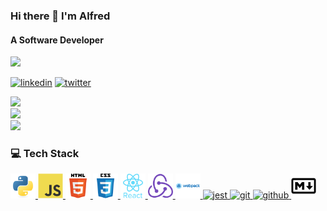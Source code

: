 ### Hi there 👋 I'm Alfred
#### A Software Developer
[![](https://visitcount.itsvg.in/api?id=badger-99&label=Profile%20Views&color=1&icon=5&pretty=true)](https://visitcount.itsvg.in)

<!--
**badger-99/badger-99** is a ✨ _special_ ✨ repository because its `README.md` (this file) appears on your GitHub profile.

Here are some ideas to get you started:

- 🔭 I’m currently working on ...
- 🌱 I’m currently learning ...
- 👯 I’m looking to collaborate on ...
- 🤔 I’m looking for help with ...
- 💬 Ask me about ...
- 📫 How to reach me: ...
- 😄 Pronouns: ...
- ⚡ Fun fact: ...
-->
[<img src='https://cdn.jsdelivr.net/npm/simple-icons@3.0.1/icons/linkedin.svg' alt='linkedin' height='40'>](https://www.linkedin.com/in/https://www.linkedin.com/in/alfredm-7b41a0270/)  [<img src='https://upload.wikimedia.org/wikipedia/commons/c/ce/X_logo_2023.svg' alt='twitter' height='40' >](https://twitter.com/https://twitter.com/AlfredMkg)  

![](https://github-readme-stats.vercel.app/api?username=badger-99&bg_color=000000&title_color=1600FF&text_color=ffffff&hide_border=false&include_all_commits=false&count_private=true)<br/>
![](https://github-readme-streak-stats.herokuapp.com/?user=badger-99&theme=transparent&background=000000&stroke=ffffff&fire=1600ff&ring=1600FF&currStreakNum=ffffff&sideNums=ffffff&currStreakLabel=ffffff&sideLabels=ffffff&dates=ffffff&hide_border=false)<br/>
![](https://github-readme-stats.vercel.app/api/top-langs/?username=badger-99&&bg_color=000000&title_color=1600ff&text_color=ffffff&hide_border=false&include_all_commits=false&count_private=true&layout=compact) 


### 💻 Tech Stack
<p align="left"> 
  <a href="https://www.python.org" target="_blank" rel="noreferrer"> <img src="https://raw.githubusercontent.com/devicons/devicon/master/icons/python/python-original.svg" alt="python" width="40" height="40"/> </a>
  <a href="https://developer.mozilla.org/en-US/docs/Web/JavaScript" target="_blank" rel="noreferrer"> <img src="https://raw.githubusercontent.com/devicons/devicon/master/icons/javascript/javascript-original.svg" alt="javascript" width="40" height="40"/> </a>
  <a href="https://www.w3.org/html/" target="_blank" rel="noreferrer"> <img src="https://raw.githubusercontent.com/devicons/devicon/master/icons/html5/html5-original-wordmark.svg" alt="html5" width="40" height="40"/> </a>
  <a href="https://www.w3schools.com/css/" target="_blank" rel="noreferrer"> <img src="https://raw.githubusercontent.com/devicons/devicon/master/icons/css3/css3-original-wordmark.svg" alt="css3" width="40" height="40"/> </a>
  <a href="https://reactjs.org/" target="_blank" rel="noreferrer"> <img src="https://raw.githubusercontent.com/devicons/devicon/master/icons/react/react-original-wordmark.svg" alt="react" width="40" height="40"/> </a>
  <a href="https://redux.js.org" target="_blank" rel="noreferrer"> <img src="https://raw.githubusercontent.com/devicons/devicon/master/icons/redux/redux-original.svg" alt="redux" width="40" height="40"/> </a>
  <a href="https://webpack.js.org" target="_blank" rel="noreferrer"> <img src="https://raw.githubusercontent.com/devicons/devicon/d00d0969292a6569d45b06d3f350f463a0107b0d/icons/webpack/webpack-original-wordmark.svg" alt="webpack" width="40" height="40"/> </a>
  <a href="https://jestjs.io" target="_blank" rel="noreferrer"> <img src="https://www.vectorlogo.zone/logos/jestjsio/jestjsio-icon.svg" alt="jest" width="40" height="40"/> </a>
  <a href="https://git-scm.com/" target="_blank" rel="noreferrer"> <img src="https://www.vectorlogo.zone/logos/git-scm/git-scm-icon.svg" alt="git" width="40" height="40"/> </a>
  <a href="https://github.com/badger-99" target="_blank" rel="noreferrer"> <img src='https://cdn.jsdelivr.net/npm/simple-icons@3.0.1/icons/github.svg' alt='github' height='40'> </a>
  <a href="https://www.markdownguide.org/" target="_blank" rel="noreferrer"> <img src="https://github.com/devicons/devicon/blob/master/icons/markdown/markdown-original.svg" alt="markdown" width="40" height="40"/> </a>
</p>

<!--
[![trophy](https://github-profile-trophy.vercel.app/?username=badger-99&theme=onestar)](https://github.com/ryo-ma/github-profile-trophy)
-->
